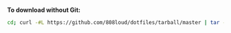 **To download without Git:**


```bash
cd; curl -#L https://github.com/808loud/dotfiles/tarball/master | tar -xzv --strip-components 1; cd -;
```
